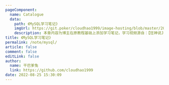 ```yaml
---
pageComponent: 
  name: Catalogue
  data: 
    path: 《MySQL学习笔记》
    imgUrl: https://git.poker/cloudhao1999/image-hosting/blob/master/20220826/mysql_hosting.6rg75sbuw280.webp?raw=true
    description: 本章内容为博主在原教程基础上添加学习笔记，学习视频源自：【狂神说Java】MySQL最新教程通俗易懂，教程版权归原作者所有。
title: 《MySQL学习笔记》
permalink: /note/mysql/
article: false
comment: false
editLink: false
author: 
  name: 干巴爹兔
  link: https://github.com/cloudhao1999
date: 2022-08-25 15:30:09
---
```

